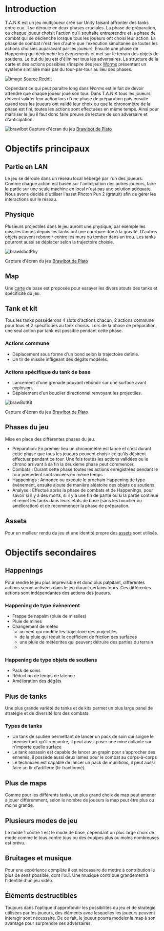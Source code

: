 # Introduction
T.A.N.K est un jeu multijoueur créé sur Unity faisant affronter des tanks entre eux. Il se déroule en deux phases cruciales. La phase de préparation, ou chaque joueur choisit l'action qu'il souhaite entreprendre et la phase de combat qui se déclenche lorsque tous les joueurs ont choisi leur action. La phase de combat n'est rien d'autre que l'exécution simultanée de toutes les actions choisies auparavant par les joueurs. Ensuite une phase de Happening qui déclenche les événements et met sur le terrain des objets de soutiens. Le but du jeu est d'éliminer tous les adversaires. La structure de la carte et des actions possibles s'inspire des jeux [Worms](https://en.wikipedia.org/wiki/Worms_(series)) présentant un système similaire mais par du tour-par-tour au lieu des phases.

![image](uploads/7d43a3525e33c342a8c96ffac41986d1/image.png)
[Source Reddit](https://www.reddit.com/r/gaming/comments/bhysgr/has_everyone_forgot_this_amazing_game_worms_is/)

Cependant ce qui peut paraître long dans <i>Worms</i> est le fait de devoir attendre que chaque joueur joue son tour. Dans T.A.N.K tous les joueurs doivent valider leur action lors d'une phase de préparation puis ensuite quand tous les joueurs ont validé leur choix ou que le chronomètre de la phase est fini, toutes les actions sont effectuées en même temps. Ainsi pour maitriser le jeu il faut donc faire preuve de lecture de son adversaire et d'anticipation.

![brawlbot](uploads/9c10c430220b8c2a4bd7036ad0db6d1c/brawlbot.png)
Capture d'écran du jeu [Brawlbot de Plato](https://play.google.com/store/apps/details?id=com.plato.android&gl=th)

# Objectifs principaux
## Partie en LAN
Le jeu se déroule dans un réseau local hébergé par l'un des joueurs. Comme chaque action est basée sur l'anticipation des autres joueurs, faire la partie sur une seule machine en local n'est pas une solution adéquate. Nous avons décidé d'utiliser l'asset Photon Pun 2 (gratuit) afin de gérer les interactions sur le réseau. 


## Physique
Plusieurs projectiles dans le jeu auront une physique, par exemple les missiles lancés depuis les tanks ont une courbure dûe à la gravité. D'autres objets peuvent rebondir contre les murs ou tomber dans un trou. Les tanks pourront aussi se déplacer selon la trajectoire choisie.

![brawlsbotPhy](uploads/eb532680736c3715abfce0f4680145c7/brawlsbotPhy.gif)

Capture d'écran du jeu [Brawlbot de Plato](https://play.google.com/store/apps/details?id=com.plato.android&gl=th)

## Map
Une [carte](https://gitlab-etu.ing.he-arc.ch/isc/2022-23/niveau-3/3281-projet-p3-hes-ete/gr-2-tank/-/wikis/Maquette) de base est proposée pour essayer les divers atouts des tanks et spécificité du jeu.

## Tank et kit
Tous les tanks posséderons 4 slots d'actions chacun, 2 actions commune pour tous et 2 spécifiques au tank choisis. Lors de la phase de préparation, une seul action par tank est possible pendant cette phase.

### Actions commune
- Déplacement sous forme d'un bond selon la trajectoire définie.
- Un tir de missile infligeant des dégâts modérés.

### Actions spécifique du tank de base
- Lancement d'une grenade pouvant rebondir sur une surface avant explosion.
- Déploiement d'un bouclier directionnel renvoyant les projectiles.

![brawBotKit](uploads/830edd7a5a72cf0c5b72d55fc5e0d86a/brawBotKit.png)

Capture d'écran du jeu [Brawlbot de Plato](https://play.google.com/store/apps/details?id=com.plato.android&gl=th)

## Phases du jeu
Mise en place des différentes phases du jeu.
- Préparation: En premier lieu un chronomètre est lancé et c'est durant cette phase que tous les joueurs peuvent choisir ce qu'ils désirent effectuer pendant ce tour. Une fois toutes les actions validées ou le chrono arrivant à sa fin la deuxième phase peut commencer.
- Combats : Durant cette phase toutes les actions enregistrées pendant le tour précédent sont lancées en même temps.
- Happenings : Annonce ou exécute le prochain Happening de type évènement, ensuite ajoute de manière aléatoire des objets de soutiens.
- Analyse : Effectué après la phase de combats et de Happenings, pour savoir si il y a des morts, si il y a une fin de partie ou si la partie continue et remet les tanks dans leurs états de base (sans les bouclier ou amélioration) et de recommencer la phase de préparation.

## Assets
Pour un meilleur rendu du jeu et une identité propre des [assets](https://kenney.nl/assets/tanks) sont utilisés.

# Objectifs secondaires
## Happenings
Pour rendre le jeu plus imprévisible et donc plus palpitant, différentes actions seront activées dans le jeu durant certains tours. Ces différentes actions sont indépendantes des actions des joueurs.

### Happening de type évènement
- Frappe de napalm (pluie de missiles)
- Pluie de mines
- Changement de météo 
    - un vent qui modifie les trajectoire des projectiles
    - de la pluie qui réduit le coefficient de friction des surfaces
    - une pluie de météorites qui peuvent détruire des parties du terrain
    - 
### Happening de type objets de soutiens
- Pack de soins
- Réduction de temps de latence
- Amélioration des dégâts

## Plus de tanks
Une plus grande variété de tanks et de kits permet un plus large panel de stratégie et de diversité lors des combats.

### Types de tanks
- Un tank de soutien permettant de lancer un pack de soin qui soigne le premier tank qu'il rencontre, il peut aussi poser une mine collante sur n'importe quelle surface
- Le tank assassin est capable de lancer un grapin pour s'approcher des ennemis, il possède aussi deux lames pour le combat au corps-à-corps
- Le technicien est capable de lancer un pack de munitions, il peut aussi faire un tir d'artillerie (tir fractionné).

## Plus de maps 
Comme pour les différents tanks, un plus grand choix de map peut amener à jouer différemment, selon le nombre de joueurs la map peut être plus ou moins grande.

## Plusieurs modes de jeu
Le mode 1 contre 1 est le mode de base, cependant un plus large choix de mode comme le tous contre tous ou des équipes plus ou moins nombreuses est prévu.

## Bruitages et musique
Pour une expérience complète il est nécessaire de mettre à contribution le plus de sens possible, dont l'ouï. Une musique contribue grandement à l'identité d'un jeu vidéo.

## Éléments destructibles
Toujours dans l'optique d'approfondir les possibilités du jeu et de stratégie utilisées par les joueurs, des éléments avec lesquelles les joueurs peuvent interagir sont nécessaire. De ce fait, le joueur pourra modeler la map à son avantage pour surprendre ses adversaires.